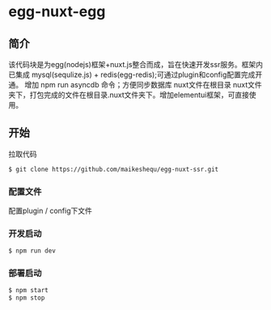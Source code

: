 # egg-nuxt-egg

## 简介

  该代码块是为egg(nodejs)框架+nuxt.js整合而成，旨在快速开发ssr服务。框架内已集成 mysql(sequlize.js) + redis(egg-redis);可通过plugin和config配置完成开通。
  增加 npm run asyncdb 命令；方便同步数据库
  nuxt文件在根目录 nuxt文件夹下，打包完成的文件在根目录.nuxt文件夹下。增加elementui框架，可直接使用。

## 开始

  拉取代码 
  ```bash
  $ git clone https://github.com/maikeshequ/egg-nuxt-ssr.git
  ```

### 配置文件

  配置plugin / config下文件

### 开发启动

  ```bash
  $ npm run dev
  ```

### 部署启动

  ```bash
  $ npm start
  $ npm stop
  ```
